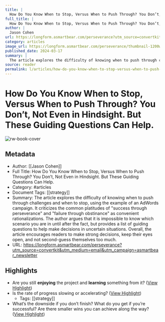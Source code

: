 ```yaml
---
title: |
  How Do You Know When to Stop, Versus When to Push Through? You Don’t, Not Even in Hindsight. But These Guiding Questions Can Help.
full_title: |
  How Do You Know When to Stop, Versus When to Push Through? You Don’t, Not Even in Hindsight. But These Guiding Questions Can Help.
author: |
  Jason Cohen
url: https://longform.asmartbear.com/perseverance?utm_source=convertkit&utm_medium=email&utm_campaign=asmartbear_newsletter
category: articles
image_url: https://longform.asmartbear.com/perseverance/thumbnail-1200w.png
published_date: 2024-03-17
summary: |
  The article explores the difficulty of knowing when to push through challenges and when to stop, using the example of an AdWords campaign. It criticizes the common platitudes of "success through perseverance" and "failure through obstinance" as convenient rationalizations. The author argues that it is impossible to know which scenario you are in until after the fact, but provides a list of guiding questions to help make decisions in uncertain situations. Overall, the article encourages readers to make strong decisions, keep their eyes open, and not second-guess themselves too much.
source: reader
permalink: l/articles/how-do-you-know-when-to-stop-versus-when-to-push-through-you-don-t-not-even-in-hindsight-but
---
```

# How Do You Know When to Stop, Versus When to Push Through? You Don’t, Not Even in Hindsight. But These Guiding Questions Can Help.

![rw-book-cover](https://longform.asmartbear.com/perseverance/thumbnail-1200w.png)

## Metadata
- Author: [[Jason Cohen]]
- Full Title: How Do You Know When to Stop, Versus When to Push Through? You Don’t, Not Even in Hindsight. But These Guiding Questions Can Help.
- Category: #articles
- Document Tags: [[strategy]] 
- Summary: The article explores the difficulty of knowing when to push through challenges and when to stop, using the example of an AdWords campaign. It criticizes the common platitudes of "success through perseverance" and "failure through obstinance" as convenient rationalizations. The author argues that it is impossible to know which scenario you are in until after the fact, but provides a list of guiding questions to help make decisions in uncertain situations. Overall, the article encourages readers to make strong decisions, keep their eyes open, and not second-guess themselves too much.
- URL: https://longform.asmartbear.com/perseverance?utm_source=convertkit&utm_medium=email&utm_campaign=asmartbear_newsletter

## Highlights
- Are you still **enjoying** the project and **learning** something from it? ([View Highlight](https://read.readwise.io/read/01hyh34wjwbgxex8knt3pbdhm3))
- Is the rate of progress slowing or accelerating? ([View Highlight](https://read.readwise.io/read/01hyh34zzh0ffw1taah7wh12zp))
    - Tags: [[strategy]] 
- What’s the downside if you don’t finish? What do you get if you’re successful? Are there smaller wins you can achieve along the way? ([View Highlight](https://read.readwise.io/read/01hyh34cdpfzapar2j1j8c1wy2))


